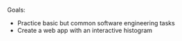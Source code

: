 Goals: 
- Practice basic but common software engineering tasks
- Create a web app with an interactive histogram
